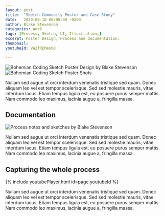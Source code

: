 ```yaml
---
layout: post
title:  "Sketch Community Poster and Case Study"
date:   2020-08-10 00:00:00 -0500
author: Blake Stevenson
categories: Work
tags: [Process, Sketch, UI, Illustration,]
excerpt: Poster Design, Process and Documentation.
thumbnail:
youtubeId: VW2fREMes68

---
```


![Bohemian Coding Sketch Poster Design by Blake Stevenson](https://drive.google.com/uc?export=view&id=1W9UgMcGDpfQ0u2kRtuqi5fFVP0A3jU-h)
![Bohemian Coding Sketch Poster Shots](https://drive.google.com/uc?export=view&id=1XRQrsm6xMfzqKT-9FSzNMkicIx4tzh8i)

Nullam sed augue ut orci interdum venenatis tristique sed quam. Donec aliquam leo vel est tempor scelerisque. Sed sed molestie mauris, vitae interdum lacus. Etiam tempus ligula est, eu posuere purus semper mattis. Nam commodo leo maximus, lacinia augue a, fringilla massa.

## Documentation

![Process notes and sketches by Blake Stevenson](https://drive.google.com/uc?export=view&id=1UhPkKpdRHSIbi34YGU_UyHa9l9eMy880)

Nullam sed augue ut orci interdum venenatis tristique sed quam. Donec aliquam leo vel est tempor scelerisque. Sed sed molestie mauris, vitae interdum lacus. Etiam tempus ligula est, eu posuere purus semper mattis. Nam commodo leo maximus, lacinia augue a, fringilla massa.

## Capturing the whole process

{% include youtubePlayer.html id=page.youtubeId %}

Nullam sed augue ut orci interdum venenatis tristique sed quam. Donec aliquam leo vel est tempor scelerisque. Sed sed molestie mauris, vitae interdum lacus. Etiam tempus ligula est, eu posuere purus semper mattis. Nam commodo leo maximus, lacinia augue a, fringilla massa.
